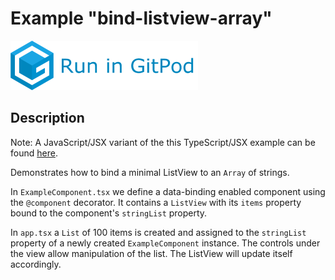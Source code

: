 # Example "bind-listview-array"

[![GitPod Logo](../../doc/run-in-gitpod.png)](https://gitpod.io/#example=bind-listview-array/https://github.com/eclipsesource/tabris-decorators/tree/master/examples/bind-listview-array)

## Description

Note: A JavaScript/JSX variant of the this TypeScript/JSX example can be found [here](../bind-listview-array-jsx).

Demonstrates how to bind a minimal ListView to an `Array` of strings.

In `ExampleComponent.tsx` we define a data-binding enabled component using the `@component` decorator. It contains a `ListView` with its `items` property bound to the component's `stringList` property.

In `app.tsx` a `List` of 100 items is created and assigned to the `stringList` property of a newly created `ExampleComponent` instance. The controls under the view allow manipulation of the list. The ListView will update itself accordingly.
